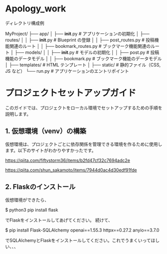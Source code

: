 # Apology_work

ディレクトリ構成例

MyProject/
├── app/
│   ├── __init__.py        # アプリケーションの初期化
│   ├── routes/
│   │   ├── __init__.py    # Blueprint の登録
│   │   ├── post_routes.py # 投稿機能関連のルート
│   │   ├── bookmark_routes.py # ブックマーク機能関連のルート
│   ├── models/
│   │   ├── __init__.py    # モデルの初期化
│   │   ├── post.py        # 投稿機能のデータモデル
│   │   ├── bookmark.py    # ブックマーク機能のデータモデル
│   ├── templates/         # HTML テンプレート
│   ├── static/            # 静的ファイル（CSS, JS など）
└── run.py                 # アプリケーションのエントリポイント

# プロジェクトセットアップガイド

このガイドでは、プロジェクトをローカル環境でセットアップするための手順を説明します。

## 1. 仮想環境（venv）の構築

仮想環境は、プロジェクトごとに依存関係を管理できる環境を作るために使用します。以下のサイトがわかりやすかったです。

https://qiita.com/fiftystorm36/items/b2fd47cf32c7694adc2e

https://qiita.com/shun_sakamoto/items/7944d0ac4d30edf91fde

## 2. Flaskのインストール

仮想環境ができたら、

$ python3 pip install flask

でFlaskをインストールしてあげてください。
続けて、

$ pip install Flask-SQLAlchemy openai==1.55.3 httpx==0.27.2 anyio==3.7.0    

でSQLAlchemyとFlaskをインストールしてください。これでうまくいってほしい、、、